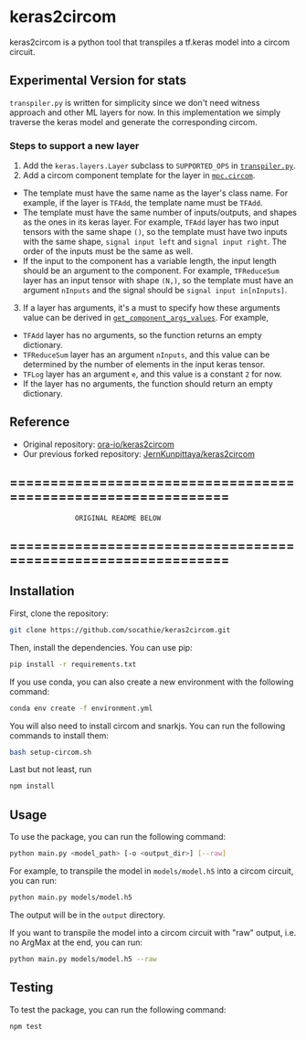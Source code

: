 # keras2circom

keras2circom is a python tool that transpiles a tf.keras model into a circom circuit.

## Experimental Version for stats
`transpiler.py` is written for simplicity since we don't need witness approach and other ML layers for now. In this implementation we simply traverse the keras model and generate the corresponding circom.

### Steps to support a new layer
1. Add the `keras.layers.Layer` subclass to `SUPPORTED_OPS` in [`transpiler.py`](./keras2circom/transpiler.py).
2. Add a circom component template for the layer in [`mpc.circom`](../mpc.circom).
  - The template must have the same name as the layer's class name. For example, if the layer is `TFAdd`, the template name must be `TFAdd`.
  - The template must have the same number of inputs/outputs, and shapes as the ones in its keras layer. For example, `TFAdd` layer has two input tensors with the same shape `()`, so the template must have two inputs with the same shape, `signal input left` and `signal input right`. The order of the inputs must be the same as well.
  - If the input to the component has a variable length, the input length should be an argument to the component. For example, `TFReduceSum` layer has an input tensor with shape `(N,)`, so the template must have an argument `nInputs` and the signal should be `signal input in[nInputs]`.
3. If a layer has arguments, it's a must to specify how these arguments value can be derived in [`get_component_args_values`](./keras2circom/transpiler.py). For example,
  - `TFAdd` layer has no arguments, so the function returns an empty dictionary.
  - `TFReduceSum` layer has an argument `nInputs`, and this value can be determined by the number of elements in the input keras tensor.
  - `TFLog` layer has an argument `e`, and this value is a constant `2` for now.
  - If the layer has no arguments, the function should return an empty dictionary.

## Reference
- Original repository: [ora-io/keras2circom](https://github.com/ora-io/keras2circom)
- Our previous forked repository: [JernKunpittaya/keras2circom](https://github.com/JernKunpittaya/keras2circom/tree/stats_keras2circom)


## ==============================================================

                    ORIGINAL README BELOW

## ==============================================================

## Installation

First, clone the repository:

```bash
git clone https://github.com/socathie/keras2circom.git
```

Then, install the dependencies. You can use pip:

```bash
pip install -r requirements.txt
```

If you use conda, you can also create a new environment with the following command:

```bash
conda env create -f environment.yml
```

You will also need to install circom and snarkjs. You can run the following commands to install them:

```bash
bash setup-circom.sh
```

Last but not least, run

```bash
npm install
```

## Usage

To use the package, you can run the following command:

```bash
python main.py <model_path> [-o <output_dir>] [--raw]
```

For example, to transpile the model in `models/model.h5` into a circom circuit, you can run:

```bash
python main.py models/model.h5
```

The output will be in the `output` directory.

If you want to transpile the model into a circom circuit with "raw" output, i.e. no ArgMax at the end, you can run:

```bash
python main.py models/model.h5 --raw
```

## Testing

To test the package, you can run the following command:

```bash
npm test
```
